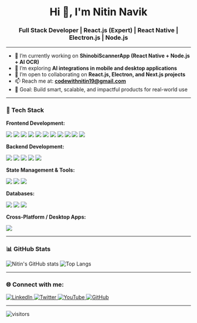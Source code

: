 <h1 align="center">Hi 👋, I'm Nitin Navik</h1>
<h3 align="center">Full Stack Developer | React.js (Expert) | React Native | Electron.js | Node.js</h3>

---

- 🔭 I’m currently working on **ShinobiScannerApp (React Native + Node.js + AI OCR)**  
- 🌱 I’m exploring **AI integrations in mobile and desktop applications**
- 👯 I’m open to collaborating on **React.js, Electron, and Next.js projects**
- 📫 Reach me at: **codewithnitin19@gmail.com**
- 🎯 Goal: Build smart, scalable, and impactful products for real-world use

---

### 🚀 Tech Stack

**Frontend Development:**
<p>
  <img src="https://img.shields.io/badge/ReactJS-20232A?style=flat&logo=react&logoColor=61DAFB" />
  <img src="https://img.shields.io/badge/Next.js-000000?style=flat&logo=next.js&logoColor=white" />
  <img src="https://img.shields.io/badge/TypeScript-3178C6?style=flat&logo=typescript&logoColor=white" />
  <img src="https://img.shields.io/badge/React Native-20232A?style=flat&logo=react&logoColor=61DAFB" />
  <img src="https://img.shields.io/badge/Gatsby-663399?style=flat&logo=gatsby&logoColor=white" />
  <img src="https://img.shields.io/badge/TailwindCSS-06B6D4?style=flat&logo=tailwindcss&logoColor=white" />
  <img src="https://img.shields.io/badge/Material UI-0081CB?style=flat&logo=mui&logoColor=white" />
  <img src="https://img.shields.io/badge/Ant Design-0170FE?style=flat&logo=antdesign&logoColor=white" />
  <img src="https://img.shields.io/badge/HTML5-E34F26?style=flat&logo=html5&logoColor=white" />
  <img src="https://img.shields.io/badge/CSS3-1572B6?style=flat&logo=css3&logoColor=white" />
  <img src="https://img.shields.io/badge/JavaScript-F7DF1E?style=flat&logo=javascript&logoColor=black" />
</p>

**Backend Development:**
<p>
  <img src="https://img.shields.io/badge/Node.js-339933?style=flat&logo=node.js&logoColor=white" />
  <img src="https://img.shields.io/badge/Express.js-000000?style=flat&logo=express&logoColor=white" />
  <img src="https://img.shields.io/badge/REST%20API-FF6F00?style=flat&logo=swagger&logoColor=white" />
  <img src="https://img.shields.io/badge/JWT-000000?style=flat&logo=jsonwebtokens&logoColor=white" />
  <img src="https://img.shields.io/badge/OAuth-008000?style=flat&logo=oauth&logoColor=white" />
</p>

**State Management & Tools:**
<p>
  <img src="https://img.shields.io/badge/Redux-764ABC?style=flat&logo=redux&logoColor=white" />
  <img src="https://img.shields.io/badge/Webpack-8DD6F9?style=flat&logo=webpack&logoColor=black" />
  <img src="https://img.shields.io/badge/Git-F05032?style=flat&logo=git&logoColor=white" />
</p>

**Databases:**
<p>
  <img src="https://img.shields.io/badge/MongoDB-47A248?style=flat&logo=mongodb&logoColor=white" />
  <img src="https://img.shields.io/badge/MySQL-00758F?style=flat&logo=mysql&logoColor=white" />
  <img src="https://img.shields.io/badge/PostgreSQL-4169E1?style=flat&logo=postgresql&logoColor=white" />
</p>

**Cross-Platform / Desktop Apps:**
<p>
  <img src="https://img.shields.io/badge/Electron-47848F?style=flat&logo=electron&logoColor=white" />
</p>

---

### 📊 GitHub Stats

![Nitin's GitHub stats](https://github-readme-stats.vercel.app/api?username=NAVIKNITIN&show_icons=true&theme=radical)
![Top Langs](https://github-readme-stats.vercel.app/api/top-langs/?username=NAVIKNITIN&layout=compact&theme=radical)

---

### 🌐 Connect with me:
<p>
  <a href="https://www.linkedin.com/in/nitin-navik-43b24b1b2/" target="_blank">
    <img src="https://img.shields.io/badge/LinkedIn-%230077B5.svg?&style=flat&logo=linkedin&logoColor=white" alt="LinkedIn" />
  </a>
  <a href="https://x.com/nitin6180" target="_blank">
    <img src="https://img.shields.io/badge/Twitter-%231DA1F2.svg?&style=flat&logo=twitter&logoColor=white" alt="Twitter" />
  </a>
  <a href="https://www.youtube.com/@Shinobi-MADARA" target="_blank">
    <img src="https://img.shields.io/badge/YouTube-%23FF0000.svg?&style=flat&logo=youtube&logoColor=white" alt="YouTube" />
  </a>
  <a href="https://github.com/NAVIKNITIN" target="_blank">
    <img src="https://img.shields.io/badge/GitHub-%23181717.svg?&style=flat&logo=github&logoColor=white" alt="GitHub" />
  </a>
</p>

---

![visitors](https://komarev.com/ghpvc/?username=NAVIKNITIN&style=flat&color=blue)
